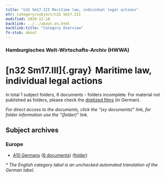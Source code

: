 ```yaml
---
title: "n32 Sm17.III Maritime law, individual legal actions"
etr: category/subject/n32 Sm17.III
modified: 2020-12-18
backlink: ../../about.en.html
backlink-title: "Category Overview"
fn-stub: about
---
```


### Hamburgisches Welt-Wirtschafts-Archiv (HWWA)
# [n32 Sm17.III]{.gray}&#8201; Maritime law, individual legal actions&#160; 





In total 1 subject folders, 6 documents - folders incomplete.
For material not published as folders, please check the [digitized films](/film/h1_sh) (in German).

_For direct access to the documents, click the "(xy documents)" link, for folder information use the "(folder)" link._

## Subject archives



### Europe

- [A10 Germany](../../../geo/about.en.html#A10) (<a href="https://dfg-viewer.de/show/?tx_dlf[id]=https://pm20.zbw.eu/mets/sh/1261xx/126128/1455xx/145590/public.mets.en.xml" target="_blank">6 documents</a>) ([folder](http://purl.org/pressemappe20/folder/sh/126128,145590))


_* The English category label is an unchecked automated translation of the German label._

